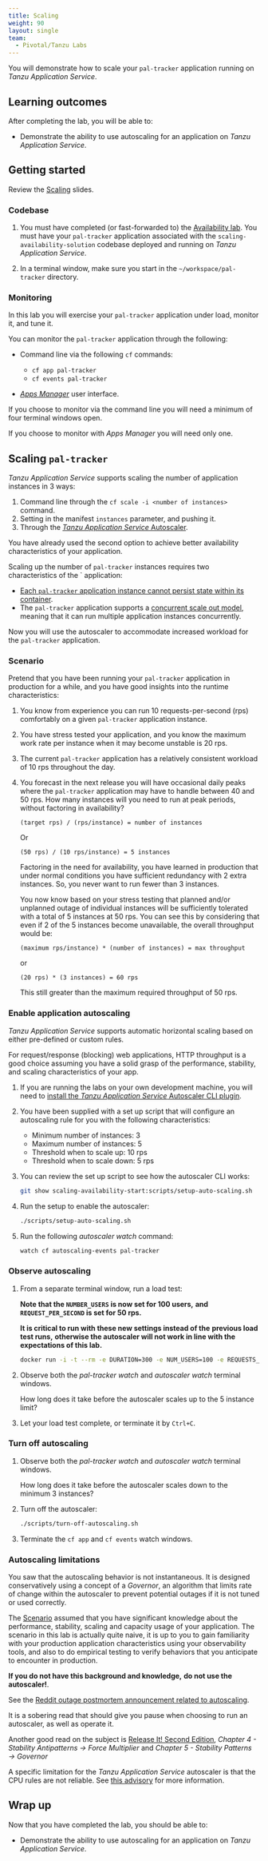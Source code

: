 ```yaml
---
title: Scaling
weight: 90
layout: single
team:
  - Pivotal/Tanzu Labs
---
```


You will demonstrate how to scale your `pal-tracker` application
running on *Tanzu Application Service*.

## Learning outcomes

After completing the lab, you will be able to:

-   Demonstrate the ability to use autoscaling for an application on
    *Tanzu Application Service*.

## Getting started

Review the
[Scaling](https://docs.google.com/presentation/d/1CAHQc2DPZHGGoS7cyYkzSchQgDQsd4UKg_olQs6LpUk/present#slide=id.ge9cac6b4b4_0_0)
slides.

### Codebase

1.  You must have completed (or fast-forwarded to) the
    [Availability lab](../availability/).
    You must have your `pal-tracker` application associated with the
    `scaling-availability-solution` codebase deployed and running on
    *Tanzu Application Service*.

1.  In a terminal window,
    make sure you start in the `~/workspace/pal-tracker` directory.

### Monitoring

In this lab you will exercise your `pal-tracker` application under load,
monitor it,
and tune it.

You can monitor the `pal-tracker` application through the following:

-   Command line via the following `cf` commands:

    - `cf app pal-tracker`
    - `cf events pal-tracker`

-   [*Apps Manager*](https://docs.pivotal.io/application-service/2-11/console/dev-console.html)
    user interface.

If you choose to monitor via the command line you will need a minimum of
four terminal windows open.

If you choose to monitor with *Apps Manager* you will need only one.

## Scaling `pal-tracker`

*Tanzu Application Service* supports scaling the number of application
instances in 3 ways:

1.  Command line through the `cf scale -i <number of instances>` command.
1.  Setting in the manifest `instances` parameter,
    and pushing it.
1.  Through the
    [*Tanzu Application Service* Autoscaler](https://docs.pivotal.io/application-service/2-11/appsman-services/autoscaler/about-app-autoscaler.html).

You have already used the second option to achieve better availability
characteristics of your application.

Scaling up the number of `pal-tracker` instances requires two
characteristics of the ` application:

-   [Each `pal-tracker` application instance cannot persist state within its container](https://12factor.net/processes).
-   The `pal-tracker` application supports a
    [concurrent scale out model](https://12factor.net/concurrency),
    meaning that it can run multiple application instances concurrently.

Now you will use the autoscaler to accommodate increased workload
for the `pal-tracker` application.

### Scenario

Pretend that you have been running your `pal-tracker` application in
production for a while,
and you have good insights into the runtime characteristics:

1.  You know from experience you can run 10 requests-per-second (rps)
    comfortably on a given `pal-tracker` application instance.

1.  You have stress tested your application, and you know the maximum
    work rate per instance when it may become unstable is 20 rps.

1.  The current `pal-tracker` application has a relatively consistent
    workload of 10 rps throughout the day.

1.  You forecast in the next release you will have occasional daily
    peaks where the `pal-tracker` application may have to handle between
    40 and 50 rps.
    How many instances will you need to run at peak periods,
    without factoring in availability?

    ```nohighlight
    (target rps) / (rps/instance) = number of instances
    ```

    Or

    ```nohighlight
    (50 rps) / (10 rps/instance) = 5 instances
    ```

    Factoring in the need for availability, you have learned in
    production that under normal conditions you have sufficient
    redundancy with 2 extra instances.
    So, you never want to run fewer than 3 instances.

    You now know based on your stress testing that planned and/or
    unplanned outage of individual instances will be sufficiently
    tolerated with a total of 5 instances at 50 rps.
    You can see this by considering that even if 2 of the 5 instances
    become unavailable, the overall throughput would be:

    ```nohighlight
    (maximum rps/instance) * (number of instances) = max throughput
    ```

    or

    ```nohighlight
    (20 rps) * (3 instances) = 60 rps
    ```

    This still greater than the maximum required throughput of 50 rps.

### Enable application autoscaling

*Tanzu Application Service* supports automatic horizontal scaling based
on either pre-defined or custom rules.

For request/response (blocking) web applications,
HTTP throughput is a good choice assuming you have a solid grasp of the
performance, stability, and scaling characteristics of your app.

1.  If you are running the labs on your own development machine,
    you will need to
    [install the *Tanzu Application Service* Autoscaler CLI plugin](https://docs.pivotal.io/application-service/2-9/appsman-services/autoscaler/using-autoscaler-cli.html#install-the-app-autoscaler-cli-plugin).

1.  You have been supplied with a set up script that will configure an
    autoscaling rule for you with the following characteristics:

    -   Minimum number of instances:
        3
    -   Maximum number of instances:
        5
    -   Threshold when to scale up:
        10 rps
    -   Threshold when to scale down:
        5 rps

1.  You can review the set up script to see how the autoscaler CLI
    works:

    ```bash
    git show scaling-availability-start:scripts/setup-auto-scaling.sh
    ```

1.  Run the setup to enable the autoscaler:

    ```bash
    ./scripts/setup-auto-scaling.sh
    ```

1.  Run the following *autoscaler watch* command:

    ```bash
    watch cf autoscaling-events pal-tracker
    ```

### Observe autoscaling

1.  From a separate terminal window,
    run a load test:

    **Note that the `NUMBER_USERS` is now set for 100 users,**
    **and `REQUEST_PER_SECOND` is set for 50 rps.**

    **It is critical to run with these new settings instead of the**
    **previous load test runs,**
    **otherwise the autoscaler will not work in line with the**
    **expectations of this lab.**

    ```bash
    docker run -i -t --rm -e DURATION=300 -e NUM_USERS=100 -e REQUESTS_PER_SECOND=50 -e URL=http://pal-tracker-${UNIQUE_IDENTIFIER}.${DOMAIN} pivotaleducation/loadtest

1.  Observe both the *pal-tracker watch* and *autoscaler watch*
    terminal windows.

    How long does it take before the autoscaler scales up to the
    5 instance limit?

1.  Let your load test complete,
    or terminate it by `Ctrl+C`.

### Turn off autoscaling

1.  Observe both the *pal-tracker watch* and *autoscaler watch*
    terminal windows.

    How long does it take before the autoscaler scales down to the
    minimum 3 instances?

1.  Turn off the autoscaler:

    ```bash
    ./scripts/turn-off-autoscaling.sh
    ```

1.  Terminate the `cf app` and `cf events` watch windows.

### Autoscaling limitations

You saw that the autoscaling behavior is not instantaneous.
It is designed conservatively using a concept of a *Governor*,
an algorithm that limits rate of change within the autoscaler to
prevent potential outages if it is not tuned or used
correctly.

The [Scenario](#scenario) assumed that you have significant knowledge
about the performance, stability, scaling and capacity usage of your
application.
The scenario in this lab is actually quite naive,
it is up to you to gain familiarity with your production application
characteristics using your observability tools,
and also to do empirical testing to verify behaviors that you
anticipate to encounter in production.

**If you do not have this background and knowledge,**
**do not use the autoscaler!**.

See the
[Reddit outage postmortem announcement related to autoscaling](https://www.reddit.com/r/announcements/comments/4y0m56/why_reddit_was_down_on_aug_11/).

It is a sobering read that should give you pause when choosing to run an
autoscaler, as well as operate it.

Another good read on the subject is
[Release It! Second Edition](https://pragprog.com/titles/mnee2/release-it-second-edition/),
*Chapter 4 - Stability Antipatterns &rarr; Force Multiplier* and
*Chapter 5 - Stability Patterns &rarr; Governor*

A specific limitation for the *Tanzu Application Service* autoscaler
is that the CPU rules are not reliable.
See
[this advisory](https://pvtl.force.com/s/article/PCF-Autoscaler-Advisory-for-Scaling-Apps-Based-on-the-CPU-utilization?language=en_US)
for more information.

## Wrap up

Now that you have completed the lab, you should be able to:

-   Demonstrate the ability to use autoscaling for an application on
    *Tanzu Application Service*.
